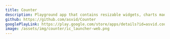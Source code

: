 ```yaml
---
title: Counter
description: Playground app that contains resizable widgets, charts made in MPAndroidChart, Relam database and Shared Element Transition.
github: https://github.com/asvid/Counter
googlePlayLink: https://play.google.com/store/apps/details?id=asvid.counter
image: /assets/img/counter/ic_launcher-web.png
---
```

